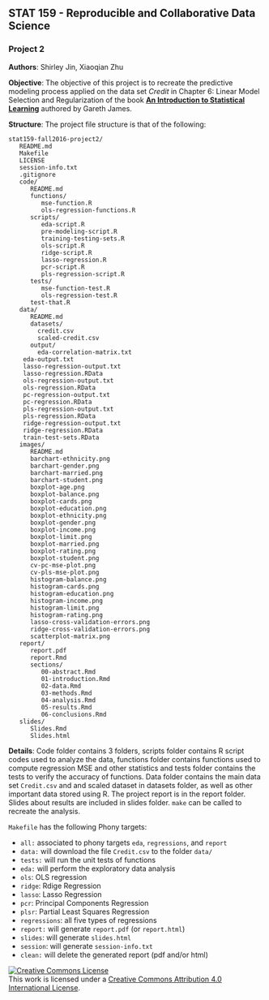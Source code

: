 ## STAT 159 - Reproducible and Collaborative Data Science
### Project 2

**Authors**: Shirley Jin, Xiaoqian Zhu

**Objective**: The objective of this project is to recreate the predictive modeling process applied on the data set _Credit_ in Chapter 6: Linear Model Selection and Regularization of the book [**An Introduction to Statistical Learning**](http://www-bcf.usc.edu/~gareth/ISL/) authored by Gareth James.

**Structure**: The project file structure is that of the following:
```
stat159-fall2016-project2/
   README.md
   Makefile
   LICENSE
   session-info.txt
   .gitignore
   code/
      README.md
      functions/
         mse-function.R
         ols-regression-functions.R
      scripts/
         eda-script.R
         pre-modeling-script.R
         training-testing-sets.R
         ols-script.R
         ridge-script.R
         lasso-regression.R
         pcr-script.R
         pls-regression-script.R
      tests/
         mse-function-test.R
         ols-regression-test.R
      test-that.R
   data/
      README.md
      datasets/
        credit.csv
        scaled-credit.csv
      output/
      	eda-correlation-matrix.txt
	eda-output.txt
	lasso-regression-output.txt
	lasso-regression.RData
	ols-regression-output.txt
	ols-regression.RData
	pc-regression-output.txt
	pc-regression.RData
	pls-regression-output.txt
	pls-regression.RData
	ridge-regression-output.txt
	ridge-regression.RData
	train-test-sets.RData
   images/
      README.md
      barchart-ethnicity.png
      barchart-gender.png
      barchart-married.png
      barchart-student.png
      boxplot-age.png
      boxplot-balance.png
      boxplot-cards.png
      boxplot-education.png
      boxplot-ethnicity.png
      boxplot-gender.png
      boxplot-income.png
      boxplot-limit.png
      boxplot-married.png
      boxplot-rating.png
      boxplot-student.png
      cv-pc-mse-plot.png
      cv-pls-mse-plot.png
      histogram-balance.png
      histogram-cards.png
      histogram-education.png
      histogram-income.png
      histogram-limit.png
      histogram-rating.png
      lasso-cross-validation-errors.png
      ridge-cross-validation-errors.png
      scatterplot-matrix.png
   report/
      report.pdf
      report.Rmd
      sections/
         00-abstract.Rmd
         01-introduction.Rmd
         02-data.Rmd
         03-methods.Rmd
         04-analysis.Rmd
         05-results.Rmd
         06-conclusions.Rmd
   slides/
      Slides.Rmd
      Slides.html
```

**Details**: Code folder contains 3 folders, scripts folder contains R script codes used to analyze the data, functions folder contains functions used to compute regression MSE and other statistics and tests folder contains the tests to verify the accuracy of functions. Data folder contains the main data set `Credit.csv` and and scaled dataset in datasets folder, as well as other important data stored using R. The project report is in the report folder. Slides about results are included in slides folder. `make` can be called to recreate the analysis.

 `Makefile`  has the following Phony targets:

- `all:` associated to phony targets `eda`, `regressions`, and `report`
- `data:` will download the file `Credit.csv` to the folder `data/` 
- `tests:` will run the unit tests of functions
- `eda:` will perform the exploratory data analysis
- `ols`: OLS regression
- `ridge`: Rdige Regression
- `lasso`: Lasso Regression
- `pcr`: Principal Components Regression
- `plsr`: Partial Least Squares Regression
- `regressions`: all five types of regressions
- `report:` will generate `report.pdf` (or `report.html`)
- `slides`: will generate `slides.html`
- `session`: will generate `session-info.txt`
- `clean:` will delete the generated report (pdf and/or html)

<a rel="license" href="http://creativecommons.org/licenses/by/4.0/"><img alt="Creative Commons License" style="border-width:0" src="https://i.creativecommons.org/l/by/4.0/88x31.png" /></a><br />This work is licensed under a <a rel="license" href="http://creativecommons.org/licenses/by/4.0/">Creative Commons Attribution 4.0 International License</a>.
